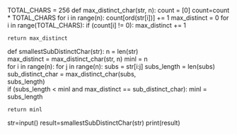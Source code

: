 TOTAL_CHARS = 256
def max_distinct_char(str, n):
    count = [0]
    count=count * TOTAL_CHARS 
    for i in range(n): 
        count[ord(str[i])] += 1
    max_distinct = 0
    for i in range(TOTAL_CHARS): 
        if (count[i] != 0): 
            max_distinct += 1    
      
    return max_distinct 
  
def smallestSubDistinctChar(str): 
    n = len(str)    
    max_distinct = max_distinct_char(str, n) 
    minl = n    
    for i in range(n): 
        for j in range(n): 
            subs = str[i:j] 
            subs_length = len(subs) 
            sub_distinct_char = max_distinct_char(subs,  
                                                  subs_length)  
            if (subs_length < minl and 
                max_distinct == sub_distinct_char): 
                minl = subs_length 
  
    return minl 
str=input()
result=smallestSubDistinctChar(str)
print(result)
  
